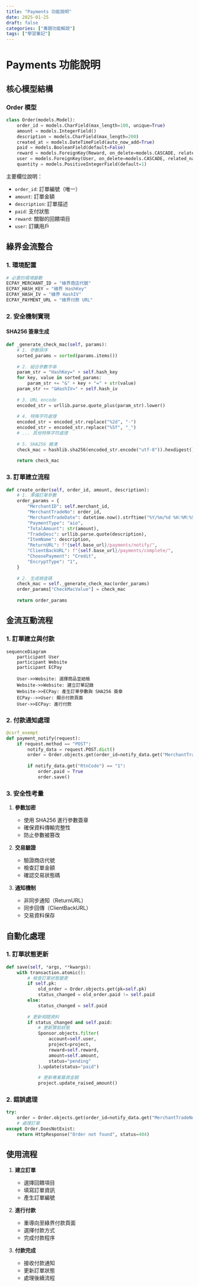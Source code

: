 ```yaml
---
title: "Payments 功能說明"
date: 2025-01-25
draft: false
categories: ["專題功能解說"]
tags: ["學習筆記"]
---
```


# Payments 功能說明

## 核心模型結構

### Order 模型
```python
class Order(models.Model):
    order_id = models.CharField(max_length=100, unique=True)
    amount = models.IntegerField()
    description = models.CharField(max_length=200)
    created_at = models.DateTimeField(auto_now_add=True)
    paid = models.BooleanField(default=False)
    reward = models.ForeignKey(Reward, on_delete=models.CASCADE, related_name="orders")
    user = models.ForeignKey(User, on_delete=models.CASCADE, related_name="orders")
    quantity = models.PositiveIntegerField(default=1)
```

主要欄位說明：
- `order_id`: 訂單編號（唯一）
- `amount`: 訂單金額
- `description`: 訂單描述
- `paid`: 支付狀態
- `reward`: 關聯的回饋項目
- `user`: 訂購用戶

## 綠界金流整合

### 1. 環境配置
```python
# 必要的環境變數
ECPAY_MERCHANT_ID = "綠界商店代號"
ECPAY_HASH_KEY = "綠界 HashKey"
ECPAY_HASH_IV = "綠界 HashIV"
ECPAY_PAYMENT_URL = "綠界付款 URL"
```

### 2. 安全機制實現

#### SHA256 簽章生成
```python
def _generate_check_mac(self, params):
    # 1. 參數排序
    sorted_params = sorted(params.items())
    
    # 2. 組合參數字串
    param_str = "HashKey=" + self.hash_key
    for key, value in sorted_params:
        param_str += "&" + key + "=" + str(value)
    param_str += "&HashIV=" + self.hash_iv
    
    # 3. URL encode
    encoded_str = urllib.parse.quote_plus(param_str).lower()
    
    # 4. 特殊字符處理
    encoded_str = encoded_str.replace("%2d", "-")
    encoded_str = encoded_str.replace("%5f", "_")
    # ... 其他特殊字符處理
    
    # 5. SHA256 雜湊
    check_mac = hashlib.sha256(encoded_str.encode("utf-8")).hexdigest().upper()
    
    return check_mac
```

### 3. 訂單建立流程
```python
def create_order(self, order_id, amount, description):
    # 1. 準備訂單參數
    order_params = {
        "MerchantID": self.merchant_id,
        "MerchantTradeNo": order_id,
        "MerchantTradeDate": datetime.now().strftime("%Y/%m/%d %H:%M:%S"),
        "PaymentType": "aio",
        "TotalAmount": str(amount),
        "TradeDesc": urllib.parse.quote(description),
        "ItemName": description,
        "ReturnURL": f"{self.base_url}/payments/notify/",
        "ClientBackURL": f"{self.base_url}/payments/complete/",
        "ChoosePayment": "Credit",
        "EncryptType": "1",
    }
    
    # 2. 生成檢查碼
    check_mac = self._generate_check_mac(order_params)
    order_params["CheckMacValue"] = check_mac
    
    return order_params
```

## 金流互動流程

### 1. 訂單建立與付款
```mermaid
sequenceDiagram
    participant User
    participant Website
    participant ECPay
    
    User->>Website: 選擇商品並結帳
    Website->>Website: 建立訂單記錄
    Website->>ECPay: 產生訂單參數與 SHA256 簽章
    ECPay-->>User: 顯示付款頁面
    User->>ECPay: 進行付款
```

### 2. 付款通知處理
```python
@csrf_exempt
def payment_notify(request):
    if request.method == "POST":
        notify_data = request.POST.dict()
        order = Order.objects.get(order_id=notify_data.get("MerchantTradeNo"))
        
        if notify_data.get("RtnCode") == "1":
            order.paid = True
            order.save()
```

### 3. 安全性考量

1. **參數加密**
   - 使用 SHA256 進行參數簽章
   - 確保資料傳輸完整性
   - 防止參數被篡改

2. **交易驗證**
   - 驗證商店代號
   - 檢查訂單金額
   - 確認交易狀態碼

3. **通知機制**
   - 非同步通知（ReturnURL）
   - 同步回傳（ClientBackURL）
   - 交易資料保存

## 自動化處理

### 1. 訂單狀態更新
```python
def save(self, *args, **kwargs):
    with transaction.atomic():
        # 檢查訂單狀態變更
        if self.pk:
            old_order = Order.objects.get(pk=self.pk)
            status_changed = old_order.paid != self.paid
        else:
            status_changed = self.paid
            
        # 更新相關資料
        if status_changed and self.paid:
            # 更新贊助狀態
            Sponsor.objects.filter(
                account=self.user,
                project=project,
                reward=self.reward,
                amount=self.amount,
                status="pending"
            ).update(status="paid")
            
            # 更新專案募資金額
            project.update_raised_amount()
```

### 2. 錯誤處理
```python
try:
    order = Order.objects.get(order_id=notify_data.get("MerchantTradeNo"))
    # 處理訂單
except Order.DoesNotExist:
    return HttpResponse("Order not found", status=404)
```

## 使用流程

1. **建立訂單**
   - 選擇回饋項目
   - 填寫訂單資訊
   - 產生訂單編號

2. **進行付款**
   - 重導向至綠界付款頁面
   - 選擇付款方式
   - 完成付款程序

3. **付款完成**
   - 接收付款通知
   - 更新訂單狀態
   - 處理後續流程 